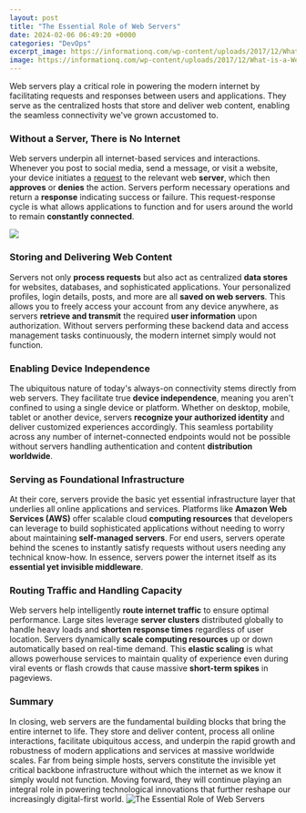 ```yaml
---
layout: post
title: "The Essential Role of Web Servers"
date: 2024-02-06 06:49:20 +0000
categories: "DevOps"
excerpt_image: https://informationq.com/wp-content/uploads/2017/12/What-is-a-Web-Server.jpg
image: https://informationq.com/wp-content/uploads/2017/12/What-is-a-Web-Server.jpg
---
```


Web servers play a critical role in powering the modern internet by facilitating requests and responses between users and applications. They serve as the centralized hosts that store and deliver web content, enabling the seamless connectivity we've grown accustomed to.
### Without a Server, There is No Internet
Web servers underpin all internet-based services and interactions. Whenever you post to social media, send a message, or visit a website, your device initiates a [request](https://fistore.mysenprints.com/collection/ahmadi) to the relevant web **server**, which then **approves** or **denies** the action. Servers perform necessary operations and return a **response** indicating success or failure. This request-response cycle is what allows applications to function and for users around the world to remain **constantly connected**. 

![](https://rackset.com/wp-content/uploads/2019/12/work-web-server.jpg)
### Storing and Delivering Web Content 
Servers not only **process requests** but also act as centralized **data stores** for websites, databases, and sophisticated applications. Your personalized profiles, login details, posts, and more are all **saved on web servers**. This allows you to freely access your account from any device anywhere, as servers **retrieve and transmit** the required **user information** upon authorization. Without servers performing these backend data and access management tasks continuously, the modern internet simply would not function.
### Enabling Device Independence 
The ubiquitous nature of today's always-on connectivity stems directly from web servers. They facilitate true **device independence**, meaning you aren't confined to using a single device or platform. Whether on desktop, mobile, tablet or another device, servers **recognize your authorized identity** and deliver customized experiences accordingly. This seamless portability across any number of internet-connected endpoints would not be possible without servers handling authentication and content **distribution worldwide**.
### Serving as Foundational Infrastructure  
At their core, servers provide the basic yet essential infrastructure layer that underlies all online applications and services. Platforms like **Amazon Web Services (AWS)** offer scalable cloud **computing resources** that developers can leverage to build sophisticated applications without needing to worry about maintaining **self-managed servers**. For end users, servers operate behind the scenes to instantly satisfy requests without users needing any technical know-how. In essence, servers power the internet itself as its  **essential yet invisible middleware**.
### Routing Traffic and Handling Capacity 
Web servers help intelligently **route internet traffic** to ensure optimal performance. Large sites leverage **server clusters** distributed globally to handle heavy loads and **shorten response times** regardless of user location. Servers dynamically **scale computing resources** up or down automatically based on real-time demand. This **elastic scaling** is what allows powerhouse services to maintain quality of experience even during viral events or flash crowds that cause massive **short-term spikes** in pageviews.
### Summary 
In closing, web servers are the fundamental building blocks that bring the entire internet to life. They store and deliver content, process all online interactions, facilitate ubiquitous access, and underpin the rapid growth and robustness of modern applications and services at massive worldwide scales. Far from being simple hosts, servers constitute the invisible yet critical backbone infrastructure without which the internet as we know it simply would not function. Moving forward, they will continue playing an integral role in powering technological innovations that further reshape our increasingly digital-first world.
![The Essential Role of Web Servers](https://informationq.com/wp-content/uploads/2017/12/What-is-a-Web-Server.jpg)